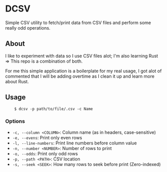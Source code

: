 # DCSV

Simple CSV utility to fetch/print data from CSV files and perform some really odd operations.

## About

I like to experiment with data so I use CSV files alot; I'm also learning Rust => This repo is a combination of both.

For me this simple application is a boilerplate for my real usage, I got alot of commented that I will be adding overtime as I clean it up and learn more about Rust.

## Usage

```
    $ dcsv -p path/to/file/.csv -c Name
```

### Options

- `-c, --column <COLUMN>`: Column name (as in headers, case-sensitive)
- `-e, --evens`: Print only even rows 
- `-l, --line-numbers`: Print line numbers before column value
- `-n, --number <NUMBER>`: Number of rows to print
- `-o, --odds`: Print only odd rows
- `-p, --path <PATH>`: CSV location
- `-s, --seek <SEEK>`: How many rows to seek before print (Zero-indexed)
